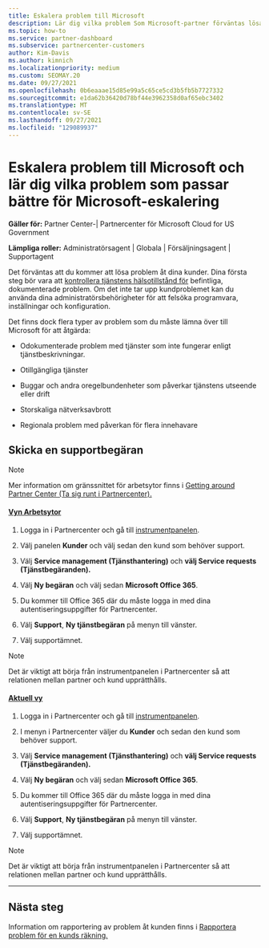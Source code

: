 ```yaml
---
title: Eskalera problem till Microsoft
description: Lär dig vilka problem Som Microsoft-partner förväntas lösa själva för sina kunder och vilka problem de kan behöva eskalera till Microsoft.
ms.topic: how-to
ms.service: partner-dashboard
ms.subservice: partnercenter-customers
author: Kim-Davis
ms.author: kimnich
ms.localizationpriority: medium
ms.custom: SEOMAY.20
ms.date: 09/27/2021
ms.openlocfilehash: 0b6eaaae15d85e99a5c65ce5cd3b5fb5b7727332
ms.sourcegitcommit: e1da62b36420d78bf44e3962358d0af65ebc3402
ms.translationtype: MT
ms.contentlocale: sv-SE
ms.lasthandoff: 09/27/2021
ms.locfileid: "129089937"
---
```

# <a name="escalate-problems-to-microsoft-and-learn-which-issues-are-more-suited-to-microsoft-escalation"></a>Eskalera problem till Microsoft och lär dig vilka problem som passar bättre för Microsoft-eskalering  

**Gäller för:** Partner Center-| Partnercenter för Microsoft Cloud for US Government

**Lämpliga roller:** Administratörsagent | Globala | Försäljningsagent | Supportagent

Det förväntas att du kommer att lösa problem åt dina kunder. Dina första steg bör vara att [kontrollera tjänstens hälsotillstånd för](check-service-health.md) befintliga, dokumenterade problem. Om det inte tar upp kundproblemet kan du använda dina administratörsbehörigheter för att felsöka programvara, inställningar och konfiguration.

Det finns dock flera typer av problem som du måste lämna över till Microsoft för att åtgärda:

- Odokumenterade problem med tjänster som inte fungerar enligt tjänstbeskrivningar.

- Otillgängliga tjänster

- Buggar och andra oregelbundenheter som påverkar tjänstens utseende eller drift

- Storskaliga nätverksavbrott

- Regionala problem med påverkan för flera innehavare

## <a name="submit-a-support-request"></a>Skicka en supportbegäran

> [!NOTE]
> Mer information om gränssnittet för arbetsytor finns i [Getting around Partner Center (Ta sig runt i Partnercenter).](get-around-partner-center.md#turn-workspaces-on-and-off)

#### <a name="workspaces-view"></a>[Vyn Arbetsytor](#tab/workspaces-view)

1. Logga in i Partnercenter och gå till [instrumentpanelen](https://partner.microsoft.com/dashboard).

2. Välj panelen **Kunder** och välj sedan den kund som behöver support.

3. Välj **Service management (Tjänsthantering)** och **välj Service requests (Tjänstbegäranden).**

4. Välj **Ny begäran** och välj sedan **Microsoft Office 365**.

5. Du kommer till Office 365 där du måste logga in med dina autentiseringsuppgifter för Partnercenter.

6. Välj **Support**, **Ny tjänstbegäran** på menyn till vänster.

7. Välj supportämnet.

> [!NOTE]
> Det är viktigt att börja från instrumentpanelen i Partnercenter så att relationen mellan partner och kund upprätthålls.

#### <a name="current-view"></a>[Aktuell vy](#tab/current-view)

1. Logga in i Partnercenter och gå till [instrumentpanelen](https://partner.microsoft.com/dashboard).

2. I menyn i Partnercenter väljer du **Kunder** och sedan den kund som behöver support.

3. Välj **Service management (Tjänsthantering)** och **välj Service requests (Tjänstbegäranden).**

4. Välj **Ny begäran** och välj sedan **Microsoft Office 365**.

5. Du kommer till Office 365 där du måste logga in med dina autentiseringsuppgifter för Partnercenter.

6. Välj **Support**, **Ny tjänstbegäran** på menyn till vänster.

7. Välj supportämnet.

> [!NOTE]
> Det är viktigt att börja från instrumentpanelen i Partnercenter så att relationen mellan partner och kund upprätthålls.

* * *

## <a name="next-steps"></a>Nästa steg

Information om rapportering av problem åt kunden finns i [Rapportera problem för en kunds räkning.](report-problems-on-behalf-of-a-customer.md)
